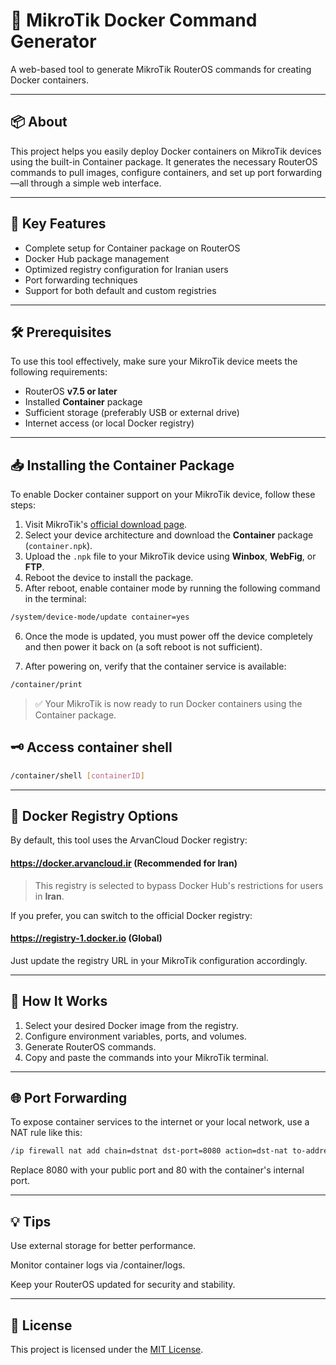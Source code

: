 # 🚀 MikroTik Docker Command Generator

A web-based tool to generate MikroTik RouterOS commands for creating Docker containers.

---

## 📦 About

This project helps you easily deploy Docker containers on MikroTik devices using the built-in Container package. It generates the necessary RouterOS commands to pull images, configure containers, and set up port forwarding—all through a simple web interface.

---

## 🌟 Key Features
- Complete setup for Container package on RouterOS
- Docker Hub package management
- Optimized registry configuration for Iranian users
- Port forwarding techniques
- Support for both default and custom registries

---

## 🛠️ Prerequisites

To use this tool effectively, make sure your MikroTik device meets the following requirements:

- RouterOS **v7.5 or later**
- Installed **Container** package
- Sufficient storage (preferably USB or external drive)
- Internet access (or local Docker registry)

---

## 📥 Installing the Container Package

To enable Docker container support on your MikroTik device, follow these steps:

1. Visit MikroTik's [official download page](https://mikrotik.com/download).
2. Select your device architecture and download the **Container** package (`container.npk`).
3. Upload the `.npk` file to your MikroTik device using **Winbox**, **WebFig**, or **FTP**.
4. Reboot the device to install the package.
5. After reboot, enable container mode by running the following command in the terminal:

```bash
/system/device-mode/update container=yes
```
6. Once the mode is updated, you must power off the device completely and then power it back on (a soft reboot is not sufficient).

7. After powering on, verify that the container service is available:
```bash
/container/print
```
> ✅ Your MikroTik is now ready to run Docker containers using the Container package.

    
## 🗝 Access container shell
```bash
/container/shell [containerID]
```

---

## 🐳 Docker Registry Options

By default, this tool uses the ArvanCloud Docker registry:

#### https://docker.arvancloud.ir (Recommended for Iran)

> This registry is selected to bypass Docker Hub's restrictions for users in **Iran**.

If you prefer, you can switch to the official Docker registry:

#### https://registry-1.docker.io (Global)


Just update the registry URL in your MikroTik configuration accordingly.

---

## 🔧 How It Works

1. Select your desired Docker image from the registry.
2. Configure environment variables, ports, and volumes.
3. Generate RouterOS commands.
4. Copy and paste the commands into your MikroTik terminal.

---

## 🌐 Port Forwarding

To expose container services to the internet or your local network, use a NAT rule like this:

```bash
/ip firewall nat add chain=dstnat dst-port=8080 action=dst-nat to-addresses=127.0.0.1 to-ports=80
```
Replace 8080 with your public port and 80 with the container's internal port.

---

## 💡 Tips
Use external storage for better performance.

Monitor container logs via /container/logs.

Keep your RouterOS updated for security and stability.

---

## 📄 License
This project is licensed under the [MIT License](https://raw.githubusercontent.com/imotb/mikrotik-docker/refs/heads/main/LICENSE).

